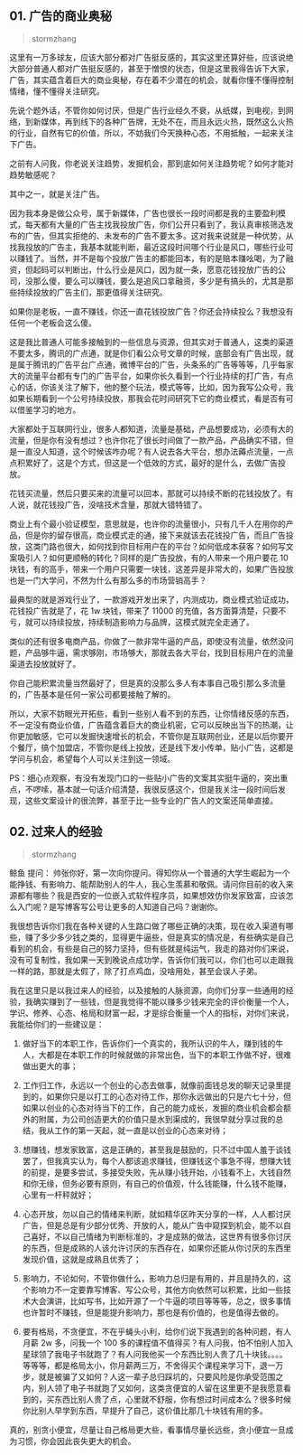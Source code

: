 ## 01. 广告的商业奥秘
> stormzhang

这里有一万多球友，应该大部分都对广告挺反感的，其实这里还算好些，应该说绝大部分普通人都对广告挺反感的，甚至于憎恨的状态，但是这里我得告诉下大家，广告，其实蕴含着巨大的商业奥秘，存在着不少潜在的机会，就看你懂不懂得控制情绪，懂不懂得关注研究。

先说个题外话，不管你如何讨厌，但是广告行业经久不衰，从纸媒，到电视，到网络，到新媒体，再到线下的各种广告牌，无处不在，而且永远火热，既然这么火热的行业，自然有它的价值，所以，不妨我们今天换种心态，不用抵触，一起来关注下广告。

之前有人问我，你老说关注趋势，发掘机会，那到底如何关注趋势呢？如何才能对趋势敏感呢？

其中之一，就是关注广告。

因为我本身是做公众号，属于新媒体，广告也很长一段时间都是我的主要盈利模式，每天都有大量的广告主找我投放广告，你们公开只看到了，我认真审核筛选发布的广告，但其实拒绝的、未发布的广告不要太多。这对我来说就是一种优势，从找我投放的广告主，我基本就能判断，最近这段时间哪个行业是风口，哪些行业可以赚钱了。当然，并不是每个投放广告主的都能回本，有的是赔本赚吆喝，为了融资，但起码可以判断出，什么行业是风口，因为就一条，愿意花钱投放广告的公司，没那么傻，要么可以赚钱，要么是追风口拿融资，多少是有搞头的，尤其是那些持续投放的广告主们，那更值得关注研究。

如果你是老板，一直不赚钱，你还一直花钱投放广告？你还会持续投么？我想没有任何一个老板会这么傻。

这是我比普通人可能多接触到的一些信息与资源，但其实对于普通人，这类的渠道不要太多，腾讯的广点通，就是你们看公众号文章的时候，底部会有广告出现，就是属于腾讯的广告平台广点通，微博平台的广告，头条系的广告等等等，几乎每家大的流量平台都有专门的广告平台，如果你长久看到一个行业持续的打广告，有点心的话，你该关注了解下，他的整个玩法，模式等等，比如，因为我写公众号，我如果长期看到一个公号持续投放，那我会花时间研究下它的商业模式，看是否有可以借鉴学习的地方。

大家都处于互联网行业，很多人都知道，流量是基础，产品想要成功，必须有大的流量，但是你有没有想过？也许你花了很长时间做了一款产品，产品确实不错，但是一直没人知道，这个时候该咋办呢？有人说去各大平台，想办法薅点流量，一点点积累好了，这是个方式，但这是一个低效的方式，最好的是什么，去做广告投放。

花钱买流量，然后只要买来的流量可以回本，那就可以持续不断的花钱投放了。有人说，就花钱投广告，没啥技术含量，那就大错特错了。

商业上有个最小验证模型，意思就是，也许你的流量很小，只有几千人在用你的产品，但是你的留存很高，商业模式走的通，接下来就该去花钱投广告，而且广告投放，这类门路也很大，如何找到你目标用户在的平台？如何低成本获客？如何写文案吸引人？如何更顺畅的转化？同样的是广告投放，有的人带来一个用户要花 10 块钱，有的高手，带来一个用户只需要一块钱，这差异是非常大的，如果广告投放也是一门大学问，不然为什么有那么多的市场营销高手？

最典型的就是游戏行业了，一款游戏开发出来了，内测成功，商业模式验证成功，花钱投广告就是了，花 1w 块钱，带来了 11000 的充值，各方面算清楚，只要不亏，就可以持续投放，持续制造影响力与品牌，这模式就完全走通了。

类似的还有很多电商产品，你做了一款非常牛逼的产品，即使没有流量，依然没问题，产品够牛逼，需求够刚，市场够大，那就去各大平台，找到目标用户在的流量渠道去投放就好了。

你自己能积累流量当然最好了，但是真的没那么多人有本事自己吸引那么多流量的，广告基本是任何一家公司都要接触了解的。

所以，大家不妨眼光开拓些，看到一些别人看不到的东西，让你情绪反感的东西，不一定没有商业价值，广告蕴含着巨大的商业机密，它可以反映出当下的热潮，让你更加敏感，它可以发掘快速增长的机会，不管你是互联网创业，还是以后你要开个餐厅，搞个加盟店，不管你是线上投放，还是线下发小传单，贴小广告，这都是学问与机会，希望每个人可以关注到这一领域。

PS：细心点观察，有没有发现门口的一些贴小广告的文案其实挺牛逼的，突出重点，不啰嗦，基本就一句话介绍清楚，我很反感这个，但是我关注一段时间后发现，这些文案设计的很流弊，甚至于比一些专业的广告人的文案还简单直接。

## 02. 过来人的经验
> stormzhang

鲸鱼 提问：  帅张你好，第一次向你提问。得知你从一个普通的大学生崛起为一个能挣钱、有影响力、能帮助别人的牛人，我心生羡慕和敬佩。请问你目前的收入来源都有哪些？我是西安的一位嵌入式软件程序员，如果想效仿你发家致富，应该怎么入门呢？是写博客写公号让更多的人知道自己吗？谢谢你。

我很想告诉你们我在各种关键的人生路口做了哪些正确的决策，现在收入渠道有哪些，赚了多少多少钱之类的，显得更牛逼些，但是真实的情况是，有些确实是自己看到的机会，有些是自己的努力坚持，但有些就是纯运气，我走的路对你们来说，没有可复制性，我如果一天到晚说点成功学，告诉你们我可以，你们也可以走跟我一样的路，那就是太假了，除了打点鸡血，没啥用处，甚至会误人子弟。

我在这里只是以我过来人的经验，以及接触的人脉资源，向你们分享一些通用的经验，我确实赚到了一些钱，但是我觉得不能以赚多少钱来完全的评价衡量一个人，学识、修养、心态、格局和财富一起，才是综合衡量一个人的指标，对你们来说，我能给你们的一些建议是：

1. 做好当下的本职工作，告诉你们一个真实的，我所认识的牛人，赚到钱的牛人，大都是在本职工作的时候就做的非常出色，当下的本职工作做不好，很难做出更大的事；

2. 工作归工作，永远以一个创业的心态去做事，就像前面钱总发的聊天记录里提到的，如果你只是以打工的心态对待工作，那你永远做出的只是六七十分，但如果以创业的心态对待当下的工作，自己的能力成长，发掘的商业机会都会额外的附属，为公司创造更大的价值只是水到渠成的，我很早就分享过我的总结，我从工作的第一天起，就一直是以创业的心态来对待；

3. 想赚钱，想发家致富，这是正确的，甚至我是鼓励的，只不过中国人羞于谈钱罢了，但我真实认为，每个人都该追求赚钱，但赚钱这个事急不得，想赚大钱的前提，是要多尝试，多接受失败，先从赚小钱开始，小钱看不上，大钱自然和你无缘，但务必要有原则，有自己的价值观，什么钱能赚，什么钱不能赚，心里有一杆秤就好；

4. 心态开放，勿以自己的情绪来判断，就如精华区昨天分享的一样，人人都讨厌广告，但是总是有少部分优秀、开放的人，能从广告中窥探到机会，能不以自己喜好，不以自己情绪为判断标准的，才是成熟的做法，这世界有很多你讨厌的东西，但是成熟的人该允许讨厌的东西存在，如果你还能从你讨厌的东西里发现价值，这就是成熟且优秀了；

5. 影响力，不论如何，不管你做什么，影响力总归是有用的，并且是持久的，这个影响力不一定要靠写博客、写公众号，其他方向依然可以积累，比如一些技术大会演讲，比如写书，比如开源了一个牛逼的项目等等等，总之，很多事情也许暂时不赚钱，但是能提升影响力，那也是有价值的，也是值得去做的。

6. 要有格局，不贪便宜，不在乎蝇头小利，给你们说下我遇到的各种问题，有人月薪 2w 多，问我一个 100 多的课程值不值得买？有人问我，怕不怕别人加入星球领了我电子书就跑了？有人问我他买一个东西比别人贵了几十块钱。。。。等等等，都是格局太小，你月薪两三万，不舍得买个课程来学习下，退一万步，就是被骗了又如何？人这一辈子总归踩坑的，只要风险是你承受范围之内，别人领了电子书就跑了又如何，这类贪便宜的人留在这里更不是我愿意看到的，买东西比别人贵了点，心里就不舒服，你有想过时间成本么？很多时候你比别人早学到东西，早提升了自己，这价值比那几十块钱有用的多。

真的，别贪小便宜，尽量让自己格局更大些，看事情尽量长远些，贪小便宜一旦成为习惯，你会因此丧失更大的机会。

